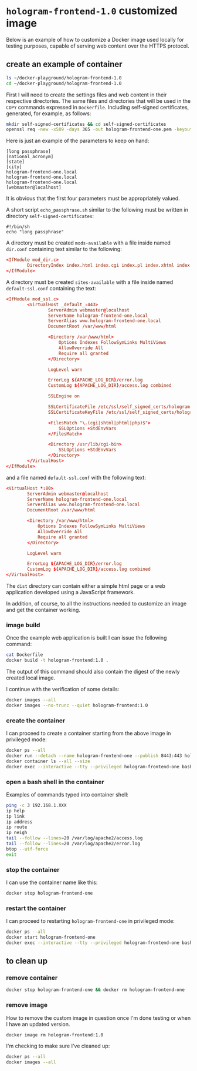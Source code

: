 # `hologram-frontend-1.0` customized image

Below is an example of how to customize a Docker image used locally for testing purposes, capable of serving web content over the HTTPS protocol.

## create an example of container

```bash
ls ~/docker-playground/hologram-frontend-1.0
cd ~/docker-playground/hologram-frontend-1.0
```

First I will need to create the settings files and web content in their respective directories.
The same files and directories that will be used in the `COPY` commands expressed in `Dockerfile`.
Including self-signed certificates, generated, for example, as follows:

```bash
mkdir self-signed-certificates && cd self-signed-certificates
openssl req -new -x509 -days 365 -out hologram-frontend-one.pem -keyout hologram-frontend-one.key
```

Here is just an example of the parameters to keep on hand:

```text
[long passphrase]
[national_acronym]
[state]
[city]
hologram-frontend-one.local
hologram-frontend-one.local
hologram-frontend-one.local
[webmaster@localhost]
```

It is obvious that the first four parameters must be appropriately valued.

A short script `echo_passphrase.sh` similar to the following must be written in directory `self-signed-certificates`:

```text
#!/bin/sh
echo "long passphrase"
```

A directory must be created `mods-available` with a file inside named `dir.conf` containing text similar to the following:

```conf
<IfModule mod_dir.c>
        DirectoryIndex index.html index.cgi index.pl index.xhtml index.htm index.php
</IfModule>
```

A directory must be created `sites-available` with a file inside named `default-ssl.conf` containing the text:

```conf
<IfModule mod_ssl.c>
        <VirtualHost _default_:443>
                ServerAdmin webmaster@localhost
                ServerName hologram-frontend-one.local
                ServerAlias www.hologram-frontend-one.local
                DocumentRoot /var/www/html

                <Directory /var/www/html>
                    Options Indexes FollowSymLinks MultiViews
                    AllowOverride All
                    Require all granted
                </Directory>

                LogLevel warn

                ErrorLog ${APACHE_LOG_DIR}/error.log
                CustomLog ${APACHE_LOG_DIR}/access.log combined

                SSLEngine on

                SSLCertificateFile /etc/ssl/self_signed_certs/hologram-frontend-one.pem
                SSLCertificateKeyFile /etc/ssl/self_signed_certs/hologram-frontend-one.key

                <FilesMatch "\.(cgi|shtml|phtml|php)$">
                    SSLOptions +StdEnvVars
                </FilesMatch>

                <Directory /usr/lib/cgi-bin>
                    SSLOptions +StdEnvVars
                </Directory>
        </VirtualHost>
</IfModule>
```

and a file named `default-ssl.conf` with the following text:

```conf
<VirtualHost *:80>
        ServerAdmin webmaster@localhost
        ServerName hologram-frontend-one.local
        ServerAlias www.hologram-frontend-one.local
        DocumentRoot /var/www/html

        <Directory /var/www/html>
            Options Indexes FollowSymLinks MultiViews
            AllowOverride All
            Require all granted
        </Directory>

        LogLevel warn

        ErrorLog ${APACHE_LOG_DIR}/error.log
        CustomLog ${APACHE_LOG_DIR}/access.log combined
</VirtualHost>
```

The `dist` directory can contain either a simple html page or a web application developed using a JavaScript framework.

In addition, of course, to all the instructions needed to customize an image and get the container working.

### image build

Once the example web application is built I can issue the following command:

```bash
cat Dockerfile
docker build -t hologram-frontend:1.0 .
```

The output of this command should also contain the digest of the newly created local image.

I continue with the verification of some details:

```bash
docker images --all
docker images --no-trunc --quiet hologram-frontend:1.0
```

### create the container

I can proceed to create a container starting from the above image in privileged mode:

```bash
docker ps --all
docker run --detach --name hologram-frontend-one --publish 8443:443 hologram-frontend:1.0
docker container ls --all --size
docker exec --interactive --tty --privileged hologram-frontend-one bash
```

### open a bash shell in the container

Examples of commands typed into container shell:

```bash
ping -c 3 192.168.1.XXX
ip help
ip link
ip address
ip route
ip neigh
tail --follow --lines=20 /var/log/apache2/access.log
tail --follow --lines=20 /var/log/apache2/error.log
btop --utf-force
exit
```

### stop the container

I can use the container name like this:

```bash
docker stop hologram-frontend-one
```

### restart the container

I can proceed to restarting `hologram-frontend-one` in privileged mode:

```bash
docker ps --all
docker start hologram-frontend-one
docker exec --interactive --tty --privileged hologram-frontend-one bash
```

## to clean up

### remove container

```bash
docker stop hologram-frontend-one && docker rm hologram-frontend-one
```

### remove image

How to remove the custom image in question once I'm done testing or when I have an updated version.

```bash
docker image rm hologram-frontend:1.0
```

I'm checking to make sure I've cleaned up:

```bash
docker ps --all
docker images --all
```
